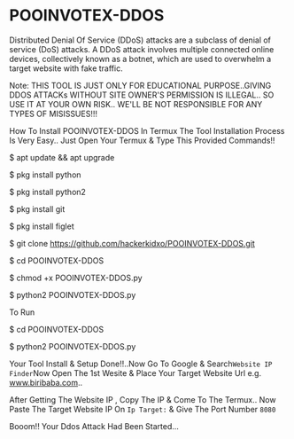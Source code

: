 # POOINVOTEX-DDOS

Distributed Denial Of Service (DDoS) attacks are a subclass of denial of service (DoS) attacks. A DDoS attack involves multiple connected online devices, collectively known as a botnet, which are used to overwhelm a target website with fake traffic.


Note: THIS TOOL IS JUST ONLY FOR EDUCATIONAL PURPOSE..GIVING DDOS ATTACKs WITHOUT SITE OWNER'S PERMISSION IS ILLEGAL.. SO USE IT AT YOUR OWN RISK.. WE'LL BE NOT RESPONSIBLE FOR ANY TYPES OF MISISSUES!!!


How To Install POOINVOTEX-DDOS In Termux
The Tool Installation Process Is Very Easy.. Just Open Your Termux & Type This Provided Commands!!

$ apt update && apt upgrade

$ pkg install python

$ pkg install python2

$ pkg install git

$ pkg install figlet

$ git clone https://github.com/hackerkidxo/POOINVOTEX-DDOS.git

$ cd POOINVOTEX-DDOS

$ chmod +x POOINVOTEX-DDOS.py

$ python2 POOINVOTEX-DDOS.py


To Run

$ cd POOINVOTEX-DDOS

$ python2 POOINVOTEX-DDOS.py


Your Tool Install & Setup Done!!..Now Go To Google & Search`Website IP Finder`Now Open The 1st Wesite & Place Your Target Website Url e.g. www.biribaba.com..


After Getting The Website IP , Copy The IP & Come To The Termux.. Now Paste The Target Website IP On `Ip Target:` & Give The Port Number `8080`

Booom!! Your Ddos Attack Had Been Started...
